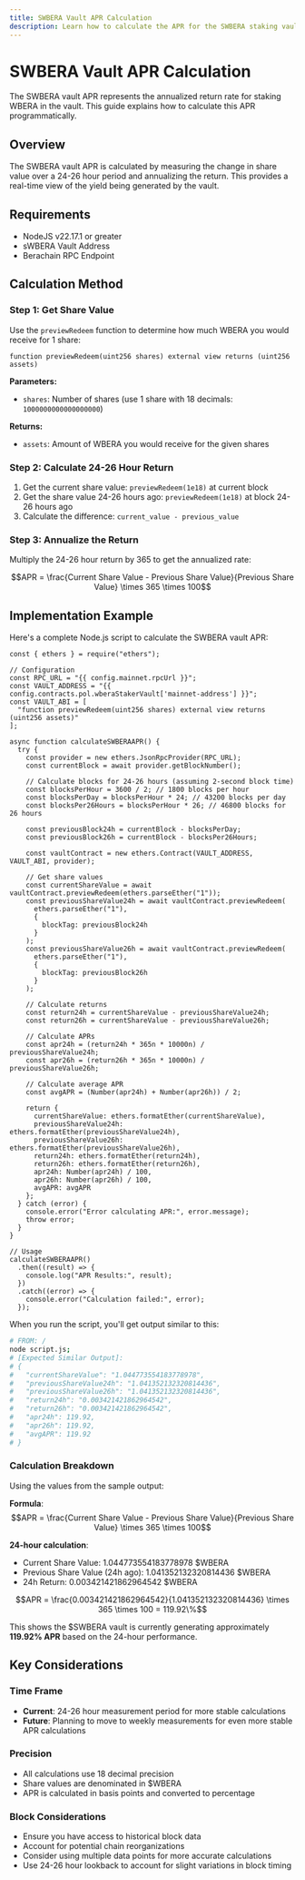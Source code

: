 ```yaml
---
title: SWBERA Vault APR Calculation
description: Learn how to calculate the APR for the SWBERA staking vault
---
```


<script setup>
import config from '@berachain/config/constants.json';
</script>

# SWBERA Vault APR Calculation

The SWBERA vault APR represents the annualized return rate for staking WBERA in the vault. This guide explains how to calculate this APR programmatically.

## Overview

The SWBERA vault APR is calculated by measuring the change in share value over a 24-26 hour period and annualizing the return. This provides a real-time view of the yield being generated by the vault.

## Requirements

- NodeJS v22.17.1 or greater
- sWBERA Vault Address
- Berachain RPC Endpoint

## Calculation Method

### Step 1: Get Share Value

Use the `previewRedeem` function to determine how much WBERA you would receive for 1 share:

```solidity
function previewRedeem(uint256 shares) external view returns (uint256 assets)
```

**Parameters:**

- `shares`: Number of shares (use 1 share with 18 decimals: `1000000000000000000`)

**Returns:**

- `assets`: Amount of WBERA you would receive for the given shares

### Step 2: Calculate 24-26 Hour Return

1. Get the current share value: `previewRedeem(1e18)` at current block
2. Get the share value 24-26 hours ago: `previewRedeem(1e18)` at block 24-26 hours ago
3. Calculate the difference: `current_value - previous_value`

### Step 3: Annualize the Return

Multiply the 24-26 hour return by 365 to get the annualized rate:

$$APR = \frac{Current Share Value - Previous Share Value}{Previous Share Value} \times 365 \times 100$$

## Implementation Example

Here's a complete Node.js script to calculate the SWBERA vault APR:

```js-vue
const { ethers } = require("ethers");

// Configuration
const RPC_URL = "{{ config.mainnet.rpcUrl }}";
const VAULT_ADDRESS = "{{ config.contracts.pol.wberaStakerVault['mainnet-address'] }}";
const VAULT_ABI = [
  "function previewRedeem(uint256 shares) external view returns (uint256 assets)"
];

async function calculateSWBERAAPR() {
  try {
    const provider = new ethers.JsonRpcProvider(RPC_URL);
    const currentBlock = await provider.getBlockNumber();

    // Calculate blocks for 24-26 hours (assuming 2-second block time)
    const blocksPerHour = 3600 / 2; // 1800 blocks per hour
    const blocksPerDay = blocksPerHour * 24; // 43200 blocks per day
    const blocksPer26Hours = blocksPerHour * 26; // 46800 blocks for 26 hours

    const previousBlock24h = currentBlock - blocksPerDay;
    const previousBlock26h = currentBlock - blocksPer26Hours;

    const vaultContract = new ethers.Contract(VAULT_ADDRESS, VAULT_ABI, provider);

    // Get share values
    const currentShareValue = await vaultContract.previewRedeem(ethers.parseEther("1"));
    const previousShareValue24h = await vaultContract.previewRedeem(
      ethers.parseEther("1"),
      {
        blockTag: previousBlock24h
      }
    );
    const previousShareValue26h = await vaultContract.previewRedeem(
      ethers.parseEther("1"),
      {
        blockTag: previousBlock26h
      }
    );

    // Calculate returns
    const return24h = currentShareValue - previousShareValue24h;
    const return26h = currentShareValue - previousShareValue26h;

    // Calculate APRs
    const apr24h = (return24h * 365n * 10000n) / previousShareValue24h;
    const apr26h = (return26h * 365n * 10000n) / previousShareValue26h;

    // Calculate average APR
    const avgAPR = (Number(apr24h) + Number(apr26h)) / 2;

    return {
      currentShareValue: ethers.formatEther(currentShareValue),
      previousShareValue24h: ethers.formatEther(previousShareValue24h),
      previousShareValue26h: ethers.formatEther(previousShareValue26h),
      return24h: ethers.formatEther(return24h),
      return26h: ethers.formatEther(return26h),
      apr24h: Number(apr24h) / 100,
      apr26h: Number(apr26h) / 100,
      avgAPR: avgAPR
    };
  } catch (error) {
    console.error("Error calculating APR:", error.message);
    throw error;
  }
}

// Usage
calculateSWBERAAPR()
  .then((result) => {
    console.log("APR Results:", result);
  })
  .catch((error) => {
    console.error("Calculation failed:", error);
  });
```

When you run the script, you'll get output similar to this:

```bash
# FROM: /
node script.js;
# [Expected Similar Output]:
# {
#   "currentShareValue": "1.044773554183778978",
#   "previousShareValue24h": "1.041352132320814436",
#   "previousShareValue26h": "1.041352132320814436",
#   "return24h": "0.003421421862964542",
#   "return26h": "0.003421421862964542",
#   "apr24h": 119.92,
#   "apr26h": 119.92,
#   "avgAPR": 119.92
# }
```

### Calculation Breakdown

Using the values from the sample output:

**Formula**: $$APR = \frac{Current Share Value - Previous Share Value}{Previous Share Value} \times 365 \times 100$$

**24-hour calculation**:

- Current Share Value: 1.044773554183778978 $WBERA
- Previous Share Value (24h ago): 1.041352132320814436 $WBERA
- 24h Return: 0.003421421862964542 $WBERA

$$APR = \frac{0.003421421862964542}{1.041352132320814436} \times 365 \times 100 = 119.92\%$$

This shows the $SWBERA vault is currently generating approximately **119.92% APR** based on the 24-hour performance.

## Key Considerations

### Time Frame

- **Current**: 24-26 hour measurement period for more stable calculations
- **Future**: Planning to move to weekly measurements for even more stable APR calculations

### Precision

- All calculations use 18 decimal precision
- Share values are denominated in $WBERA
- APR is calculated in basis points and converted to percentage

### Block Considerations

- Ensure you have access to historical block data
- Account for potential chain reorganizations
- Consider using multiple data points for more accurate calculations
- Use 24-26 hour lookback to account for slight variations in block timing
